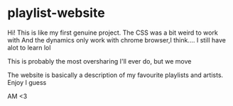 # playlist-website

Hi! This is like my first genuine project. The CSS was a bit weird to work with
And the dynamics only work with chrome browser,I think.... I still have alot to learn lol

This is probably the most oversharing I'll ever do, but we move

The website is basically a description of my favourite playlists and artists. Enjoy I guess

AM <3
